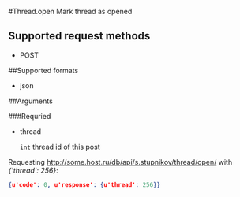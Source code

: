 #Thread.open
Mark thread as opened

## Supported request methods 
* POST

##Supported formats
* json

##Arguments


###Requried
* thread

   ```int``` thread id of this post


Requesting http://some.host.ru/db/api/s.stupnikov/thread/open/ with _{'thread': 256}_:
```json
{u'code': 0, u'response': {u'thread': 256}}
```

